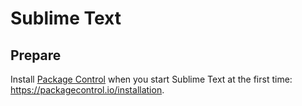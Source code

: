 # Sublime Text

## Prepare

Install [Package Control](https://packagecontrol.io/) when you start Sublime Text at the first time: https://packagecontrol.io/installation.
